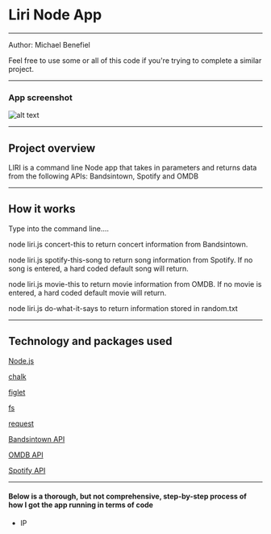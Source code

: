 <h1>Liri Node App</h1>


<hr></hr>

Author: Michael Benefiel

Feel free to use some or all of this code if you're trying to complete a similar project.
<hr></hr>

<h3> App screenshot </h3>

![alt text](https://github.com/mjbenefiel/liri-node-app/blob/master/gif/liriappdemo.gif "Liri Node App")

<hr></hr>

<h2> Project overview</h2>
LIRI is a command line Node app that takes in parameters and returns data from the following APIs: Bandsintown, Spotify and OMDB
<hr></hr>

<h2> How it works </h2>
Type into the command line....
<p>
node liri.js concert-this <artist/band name here> to return concert information from Bandsintown. 

node liri.js spotify-this-song <song name here> to return song information from Spotify. If no song is entered, a hard coded default song will return.
  
node liri.js movie-this <movie name here> to return movie information from OMDB. If no movie is entered, a hard coded default movie will return.
  
node liri.js do-what-it-says to return information stored in random.txt

<hr></hr>

<h2>Technology and packages used</h2>

[Node.js](https://nodejs.org/en/)

[chalk](https://www.npmjs.com/package/chalk)

[figlet](https://www.npmjs.com/package/figlet)

[fs](https://www.npmjs.com/package/fs)

[request](https://www.npmjs.com/package/request)

[Bandsintown API](http://www.artists.bandsintown.com/bandsintown-api)

[OMDB API](http://www.omdbapi.com/)

[Spotify API](https://developer.spotify.com/documentation/web-api/)

<hr></hr>

<h4>Below is a thorough, but not comprehensive, step-by-step process of how I got the app running in terms of code</h4>

- IP
